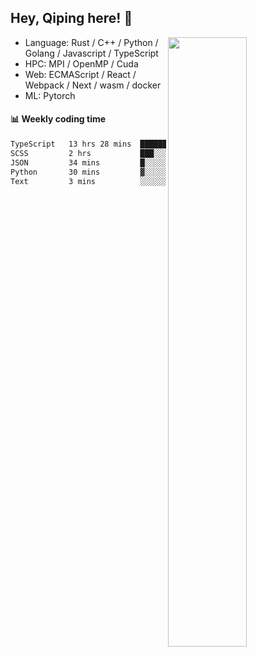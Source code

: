 

## Hey, Qiping here! :wave:

[<img align="right" width="50%" src="https://github-readme-stats.vercel.app/api?username=ppppqp&theme=dark&show_icons=true">](https://metrics.lecoq.io/ppppqp?template=classic)



-   Language: Rust / C++ / Python / Golang / Javascript / TypeScript
-   HPC: MPI / OpenMP / Cuda
-   Web: ECMAScript / React / Webpack / Next / wasm / docker
-   ML: Pytorch



#### :bar_chart: Weekly coding time

<!--START_SECTION:waka-->

```txt
TypeScript   13 hrs 28 mins  ████████████████████▒░░░░   80.79 %
SCSS         2 hrs           ███░░░░░░░░░░░░░░░░░░░░░░   12.01 %
JSON         34 mins         █░░░░░░░░░░░░░░░░░░░░░░░░   03.49 %
Python       30 mins         ▓░░░░░░░░░░░░░░░░░░░░░░░░   03.06 %
Text         3 mins          ░░░░░░░░░░░░░░░░░░░░░░░░░   00.31 %
```

<!--END_SECTION:waka-->
